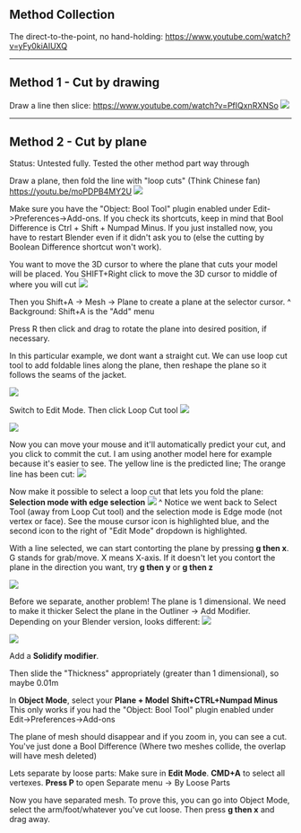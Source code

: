 
## Method Collection

The direct-to-the-point, no hand-holding:
https://www.youtube.com/watch?v=yFy0kiAIUXQ

---

## Method 1 - Cut by drawing

Draw a line then slice:
https://www.youtube.com/watch?v=PfIQxnRXNSo
![](https://i.imgur.com/9osNeL6.png)

---

## Method 2 - Cut by plane


Status: Untested fully. Tested the other method part way through

Draw a plane, then fold the line with "loop cuts" (Think Chinese fan)
https://youtu.be/moPDPB4MY2U
![](https://i.imgur.com/zIc9B9U.png)



Make sure you have the "Object: Bool Tool" plugin enabled under Edit->Preferences->Add-ons. If you check its shortcuts, keep in mind that Bool Difference is Ctrl + Shift + Numpad Minus. If you just installed now, you have to restart Blender even if it didn't ask you to (else the cutting by Boolean Difference shortcut won't work).

You want to move the 3D cursor to where the plane that cuts your model will be placed. You SHIFT+Right click to move the 3D cursor to middle of where you will cut
![](https://i.imgur.com/2fST8na.png)


Then you Shift+A -> Mesh -> Plane to create a plane at the selector cursor.
^ Background: Shift+A is the "Add" menu

Press R then click and drag to rotate the plane into desired position, if necessary.

In this particular example, we dont want a straight cut. We can use loop cut tool to add foldable lines along the plane, then reshape the plane so it follows the seams of the jacket.

![](https://i.imgur.com/aHLw06Y.png)

Switch to Edit Mode. Then click Loop Cut tool
![](https://i.imgur.com/vYZgO0M.png)

![](https://i.imgur.com/96OdLFt.png)


Now you can move your mouse and it'll automatically predict your cut, and you click to commit the cut. I am using another model here for example because it's easier to see. The yellow line is the predicted line; The orange line has been cut:
![](https://i.imgur.com/HNLrFT7.png)

Now make it possible to select a loop cut that lets you fold the plane:
**Selection mode with edge selection**
![](https://i.imgur.com/sl9G80f.png)
^ Notice we went back to Select Tool (away from Loop Cut tool) and the selection mode is Edge mode (not vertex or face). See the mouse cursor icon is highlighted blue, and the second icon to the right of "Edit Mode" dropdown is highlighted.

With a line selected, we can start contorting the plane by pressing **g then x**. G stands for grab/move. X means X-axis. If it doesn't let you contort the plane in the direction you want, try **g then y** or **g then z**

![](https://i.imgur.com/G9pCuy9.png)

Before we separate, another problem! The plane is 1 dimensional. We need to make it thicker
Select the plane in the Outliner -> Add Modifier. 
Depending on your Blender version, looks different:
![](https://i.imgur.com/TnaNfpD.png)

![](https://i.imgur.com/IkHfdB1.png)


Add a **Solidify modifier**.

Then slide the "Thickness" appropriately (greater than 1 dimensional), so maybe 0.01m


In **Object Mode**, select your **Plane + Model**
**Shift+CTRL+Numpad Minus**
This only works if you had the "Object: Bool Tool" plugin enabled under Edit->Preferences->Add-ons

The plane of mesh should disappear and if you zoom in, you can see a cut. You've just done a Bool Difference (Where two meshes collide, the overlap will have mesh deleted)

Lets separate by loose parts:
Make sure in **Edit Mode**. 
**CMD+A** to select all vertexes. 
**Press P** to open Separate menu -> By Loose Parts

Now you have separated mesh. To prove this, you can go into Object Mode, select the arm/foot/whatever you've cut loose. Then press **g then x** and drag away.